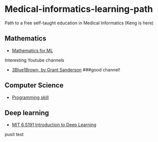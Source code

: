 # Medical-informatics-learning-path
Path to a free self-taught education in Medical Informatics (Keng is here)

## Mathematics
- [Mathematics for ML](https://www.coursera.org/specializations/mathematics-machine-learning)

Interesting Youtube channels
- [3Blue1Brown, by Grant Sanderson](https://www.youtube.com/c/3blue1brown) ###good channel!

## Computer Science
- [Programming skill](https://leetcode.com/)

 
## Deep learning 
- [MIT 6.S191 Introduction to Deep Learning](http://introtodeeplearning.com/)


pusit test
